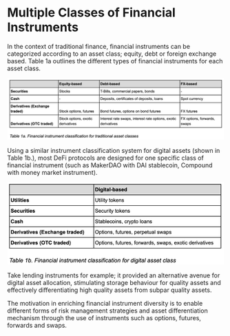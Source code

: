 # Multiple Classes of Financial Instruments

In the context of traditional finance, financial instruments can be categorized according to an asset class; equity, debt or foreign exchange based. Table 1a outlines the different types of financial instruments for each asset class. 

![](../../.gitbook/assets/screen-shot-2019-09-20-at-11.00.50-pm.png)

Using a similar instrument classification system for digital assets \(shown in Table 1b.\), most DeFi protocols are designed for one specific class of financial instrument \(such as MakerDAO with DAI stablecoin, Compound with money market instrument\).

![](../../.gitbook/assets/screen-shot-2019-09-20-at-11.01.07-pm.png)

Take lending instruments for example; it provided an alternative avenue for digital asset allocation, stimulating storage behaviour for quality assets and effectively differentiating high quality assets from subpar quality assets.   

The motivation in enriching financial instrument diversity is to enable different forms of risk management strategies and asset differentiation mechanism through the use of instruments such as options, futures, forwards and swaps.  
  
  


